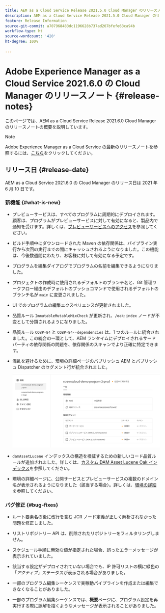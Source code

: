 ```yaml
---
title: AEM as a Cloud Service Release 2021.5.0 Cloud Manager のリリースノート
description: AEM as a Cloud Service Release 2021.5.0 Cloud Manager のリリースノート
feature: Release Information
source-git-commit: a707968483dc1196628b737ad207bfefe63ca94b
workflow-type: ht
source-wordcount: '420'
ht-degree: 100%

---
```


# Adobe Experience Manager as a Cloud Service 2021.6.0 の Cloud Manager のリリースノート {#release-notes}

このページでは、AEM as a Cloud Service Release 2021.6.0 Cloud Manager のリリースノートの概要を説明しています。

>[!NOTE]
>Adobe Experience Manager as a Cloud Service の最新のリリースノートを参照するには、[こちら](https://experienceleague.adobe.com/docs/experience-manager-cloud-service/release-notes/release-notes/release-notes-current.html?lang=ja)をクリックしてください。

## リリース日 {#release-date}

AEM as a Cloud Service 2021.6.0 の Cloud Manager のリリース日は 2021 年 6 月 10 日です。

### 新機能 {#what-is-new}

* プレビューサービスは、すべてのプログラムに周期的にデプロイされます。顧客は、プログラムがプレビューサービスに対して有効になると、製品内で通知を受けます。詳しくは、[プレビューサービスへのアクセス](/help/implementing/cloud-manager/manage-environments.md#access-preview-service)を参照してください。

* ビルド手順中にダウンロードされた Maven の依存関係は、パイプライン実行から次回の実行までの間にキャッシュされるようになりました。この機能は、今後数週間にわたり、お客様に対して有効になる予定です。

* プログラムを編集ダイアログでプログラムの名前を編集できるようになりました。

* プロジェクトの作成時に使用されるデフォルトのブランチ名と、Git 管理ワークフロー経由のデフォルトのプッシュコマンドで使用されるデフォルトのブランチ名が `main` に変更されました。

* UI でのプログラムの編集エクスペリエンスが更新されました。

* 品質ルール `ImmutableMutableMixCheck` が更新され、`/oak:index` ノードが不変として分類されるようになりました。

* 品質ルール `CQBP-84` と `CQBP-84--dependencies` は、1 つのルールに統合されました。この統合の一環として、AEM ランタイムにデプロイされるサードパーティの依存関係の問題を、依存関係のスキャンでより正確に特定できます。

* 混乱を避けるために、環境の詳細ページのパブリッシュ AEM とパブリッシュ Dispatcher のセグメント行が統合されました。

   ![](/help/implementing/cloud-manager/release-notes-cloud-manager/assets/aem-dispatcher.png)

* `damAssetLucene` インデックスの構造を検証するための新しいコード品質ルールが追加されました。詳しくは、[カスタム DAM Asset Lucene Oak インデックス](/help/implementing/cloud-manager/custom-code-quality-rules.md#oakpal-damAssetLucene-sanity-check)を参照してください。

* 環境の詳細ページに、公開サービスとプレビューサービスの複数のドメイン名が表示されるようになりました（該当する場合）。詳しくは、[環境の詳細](https://experienceleague.adobe.com/docs/experience-manager-cloud-service/implementing/using-cloud-manager/manage-environments.html?lang=ja#viewing-environment)を参照してください。

### バグ修正 {#bug-fixes}

* ルート要素名の後に改行を含む JCR ノード定義が正しく解析されなかった問題を修正しました。

* リストリポジトリー API は、削除されたリポジトリーをフィルタリングしません。

* スケジュール手順に無効な値が指定された場合、誤ったエラーメッセージが表示されていました。

* 該当する設定がデプロイされていない場合でも、IP 許可リストの横に緑色の「*アクティブ*」ステータスが表示される場合がありました。

* 一部のプログラム編集シーケンスで実稼動パイプラインを作成または編集できなくなることがありました。

* 一部のプログラム編集シーケンスでは、**概要**&#x200B;ページに、プログラム設定を再実行する際に誤解を招くようなメッセージが表示されることがありました。
